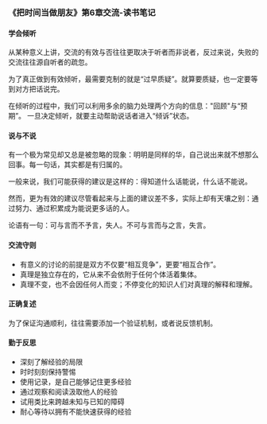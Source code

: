 ### 《把时间当做朋友》第6章交流-读书笔记
#### 学会倾听
从某种意义上讲，交流的有效与否往往更取决于听者而非说者，反过来说，失败的交流往往源自听者的疏忽。

为了真正做到有效倾听，最需要克制的就是“过早质疑”。就算要质疑，也一定要等到对方把话说完。

在倾听的过程中，我们可以利用多余的脑力处理两个方向的信息："回顾"与“预期”。
一旦决定倾听，就要主动帮助说话者进入“倾诉”状态。

#### 说与不说
有一个极为常见却又总是被忽略的现象：明明是同样的华，自己说出来就不想那么回事。每一句话，其实都是有归属的。

一般来说，我们可能获得的建议是这样的：得知道什么话能说，什么话不能说。

然而，更为有效的建议尽管看起来与上面的建议差不多，实际上却有天壤之别：通过努力、通过积累成为能说更多话的人。

论语有一句：可与言而不予言，失人。不可与言而与之言，失言。

#### 交流守则
- 有意义的讨论的前提是双方不仅要“相互竞争”，更要“相互合作”。
- 真理是独立存在的，它从来不会依附于任何个体活着集体。
- 真理不变，也不会因任何人而变；不停变化的知识人们对真理的解释和理解。

#### 正确复述
为了保证沟通顺利，往往需要添加一个验证机制，或者说反馈机制。

#### 勤于反思
- 深刻了解经验的局限
- 时时刻刻保持警惕
- 使用记录，是自己能够记住更多经验
- 通过观察和阅读汲取他人的经验
- 试用类比来跨越未知与已知的障碍
- 耐心等待以拥有不能快速获得的经验


